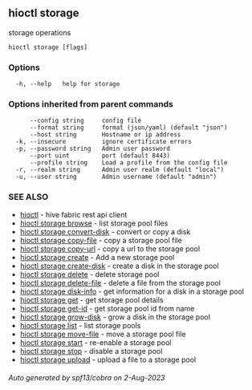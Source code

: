 ## hioctl storage

storage operations

```
hioctl storage [flags]
```

### Options

```
  -h, --help   help for storage
```

### Options inherited from parent commands

```
      --config string     config file
      --format string     format (json/yaml) (default "json")
      --host string       Hostname or ip address
  -k, --insecure          ignore certificate errors
  -p, --password string   Admin user password
      --port uint         port (default 8443)
      --profile string    Load a profile from the config file
  -r, --realm string      Admin user realm (default "local")
  -u, --user string       Admin username (default "admin")
```

### SEE ALSO

* [hioctl](hioctl.md)	 - hive fabric rest api client
* [hioctl storage browse](hioctl_storage_browse.md)	 - list storage pool files
* [hioctl storage convert-disk](hioctl_storage_convert-disk.md)	 - convert or copy a disk
* [hioctl storage copy-file](hioctl_storage_copy-file.md)	 - copy a storage pool file
* [hioctl storage copy-url](hioctl_storage_copy-url.md)	 - copy a url to the storage pool
* [hioctl storage create](hioctl_storage_create.md)	 - Add a new storage pool
* [hioctl storage create-disk](hioctl_storage_create-disk.md)	 - create a disk in the storage pool
* [hioctl storage delete](hioctl_storage_delete.md)	 - delete storage pool
* [hioctl storage delete-file](hioctl_storage_delete-file.md)	 - delete a file from the storage pool
* [hioctl storage disk-info](hioctl_storage_disk-info.md)	 - get information for a disk in a storage pool
* [hioctl storage get](hioctl_storage_get.md)	 - get storage pool details
* [hioctl storage get-id](hioctl_storage_get-id.md)	 - get storage pool id from name
* [hioctl storage grow-disk](hioctl_storage_grow-disk.md)	 - grow a disk in the storage pool
* [hioctl storage list](hioctl_storage_list.md)	 - list storage pools
* [hioctl storage move-file](hioctl_storage_move-file.md)	 - move a storage pool file
* [hioctl storage start](hioctl_storage_start.md)	 - re-enable a storage pool
* [hioctl storage stop](hioctl_storage_stop.md)	 - disable a storage pool
* [hioctl storage upload](hioctl_storage_upload.md)	 - upload a file to a storage pool

###### Auto generated by spf13/cobra on 2-Aug-2023
